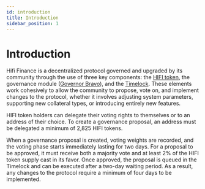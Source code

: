 ```yaml
---
id: introduction
title: Introduction
sidebar_position: 1
---
```


# Introduction

Hifi Finance is a decentralized protocol governed and upgraded by its community through the use of three key components: the [HIFI token](https://etherscan.io/token/0x4b9278b94a1112cAD404048903b8d343a810B07e), the governance module ([Governor Bravo](https://etherscan.io/address/0xef0A0421Ea43b602E5Be35e9018Dd3E34Bcee007#code)), and the [Timelock](https://etherscan.io/address/0xAC46Db50B44BBeF8DC25f778359e1834248147F7). These elements work cohesively to allow the community to propose, vote on, and implement changes to the protocol, whether it involves adjusting system parameters, supporting new collateral types, or introducing entirely new features.

HIFI token holders can delegate their voting rights to themselves or to an address of their choice. To create a governance proposal, an address must be delegated a minimum of 2,825 HIFI tokens.

When a governance proposal is created, voting weights are recorded, and the voting phase starts immediately lasting for two days. For a proposal to be approved, it must receive both a majority vote and at least 2% of the HIFI token supply cast in its favor. Once approved, the proposal is queued in the Timelock and can be executed after a two-day waiting period. As a result, any changes to the protocol require a minimum of four days to be implemented.
